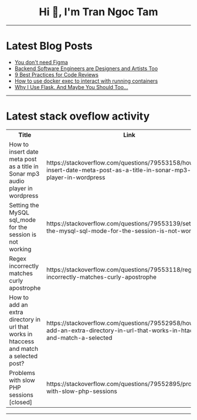 <h1 align="center">Hi 👋, I'm Tran Ngoc Tam</h1>

---

# Latest Blog Posts 
<!-- BLOG-POST-LIST:START -->
- [You don&#39;t need Figma](https://dev.to/levi_v/you-dont-need-figma-3djb)
- [Backend Software Engineers are Designers and Artists Too](https://dev.to/tomjohnson3/backend-software-engineers-are-designers-and-artists-too-4b05)
- [9 Best Practices for Code Reviews](https://dev.to/ed_dfreitas/9-best-practices-for-code-reviews-c1o)
- [How to use docker exec to interact with running containers](https://dev.to/logrocket/how-to-use-docker-exec-to-interact-with-running-containers-3mnk)
- [Why I Use Flask. And Maybe You Should Too...](https://dev.to/rz_edits/why-i-use-flask-and-maybe-you-should-too-3d8j)
<!-- BLOG-POST-LIST:END -->

---

# Latest stack oveflow activity
<table>
  <tr><th>Title</th><th>Link</th></tr>
  <!-- STACKOVERFLOW:START --><tr><td>How to insert date meta post as a title in Sonar mp3 audio player in wordpress</td><td>https://stackoverflow.com/questions/79553158/how-to-insert-date-meta-post-as-a-title-in-sonar-mp3-audio-player-in-wordpress</td></tr><tr><td>Setting the MySQL sql_mode for the session is not working</td><td>https://stackoverflow.com/questions/79553139/setting-the-mysql-sql-mode-for-the-session-is-not-working</td></tr><tr><td>Regex incorrectly matches curly apostrophe</td><td>https://stackoverflow.com/questions/79553118/regex-incorrectly-matches-curly-apostrophe</td></tr><tr><td>How to add an extra directory in url that works in htaccess and match a selected post?</td><td>https://stackoverflow.com/questions/79552958/how-to-add-an-extra-directory-in-url-that-works-in-htaccess-and-match-a-selected</td></tr><tr><td>Problems with slow PHP sessions [closed]</td><td>https://stackoverflow.com/questions/79552895/problems-with-slow-php-sessions</td></tr><!-- STACKOVERFLOW:END -->
</table>

---


